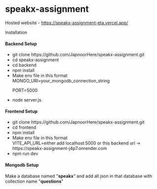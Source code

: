 ﻿# speakx-assignment

Hosted website - https://speakx-assignment-eta.vercel.app/

Installation
<h4>Backend Setup</h4>
<ul>
<li>git clone https://github.com/JapnoorHere/speakx-assignment.git</li>
<li>cd speakx-assignment</li>
<li> cd backend </li>
<li>npm install</li>
<li>Make env file in this format</li>
MONGO_URI=your_mongodb_connection_string

PORT=5000
<li>node server.js</li>
</ul>

<h4>Frontend Setup</h4>
<ul>
<li>git clone https://github.com/JapnoorHere/speakx-assignment.git</li>
<li>cd frontend </li>
<li>npm install</li>
<li>Make env file in this format</li>
VITE_API_URL=either add localhost:5000 or this backend url -> https://speakx-assignment-j4p7.onrender.com
<li>npm run dev</li>
</ul>

<h4>Mongodb Setup</h4>
Make a database named "<b>speakx</b>" and add all json in that database with collection name "<b>questions</b>"
